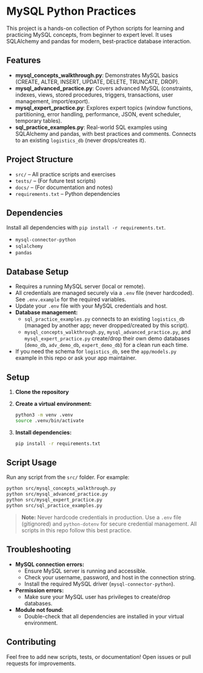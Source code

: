 
# MySQL Python Practices

This project is a hands-on collection of Python scripts for learning and practicing MySQL concepts, from beginner to expert level. It uses SQLAlchemy and pandas for modern, best-practice database interaction.

## Features

- **mysql_concepts_walkthrough.py**: Demonstrates MySQL basics (CREATE, ALTER, INSERT, UPDATE, DELETE, TRUNCATE, DROP).
- **mysql_advanced_practice.py**: Covers advanced MySQL (constraints, indexes, views, stored procedures, triggers, transactions, user management, import/export).
- **mysql_expert_practice.py**: Explores expert topics (window functions, partitioning, error handling, performance, JSON, event scheduler, temporary tables).
- **sql_practice_examples.py**: Real-world SQL examples using SQLAlchemy and pandas, with best practices and comments. Connects to an existing `logistics_db` (never drops/creates it).

## Project Structure

- `src/` – All practice scripts and exercises
- `tests/` – (For future test scripts)
- `docs/` – (For documentation and notes)
- `requirements.txt` – Python dependencies

## Dependencies

Install all dependencies with `pip install -r requirements.txt`.

- `mysql-connector-python`
- `sqlalchemy`
- `pandas`

## Database Setup

- Requires a running MySQL server (local or remote).
- All credentials are managed securely via a `.env` file (never hardcoded). See `.env.example` for the required variables.
- Update your `.env` file with your MySQL credentials and host.
- **Database management:**
  - `sql_practice_examples.py` connects to an existing `logistics_db` (managed by another app; never dropped/created by this script).
  - `mysql_concepts_walkthrough.py`, `mysql_advanced_practice.py`, and `mysql_expert_practice.py` create/drop their own demo databases (`demo_db`, `adv_demo_db`, `expert_demo_db`) for a clean run each time.
- If you need the schema for `logistics_db`, see the `app/models.py` example in this repo or ask your app maintainer.

## Setup

1. **Clone the repository**
2. **Create a virtual environment:**

    ```bash
    python3 -m venv .venv
    source .venv/bin/activate
    ```

3. **Install dependencies:**

    ```bash
    pip install -r requirements.txt
    ```

## Script Usage

Run any script from the `src/` folder. For example:

```bash
python src/mysql_concepts_walkthrough.py
python src/mysql_advanced_practice.py
python src/mysql_expert_practice.py
python src/sql_practice_examples.py
```


> **Note:** Never hardcode credentials in production. Use a `.env` file (gitignored) and `python-dotenv` for secure credential management. All scripts in this repo follow this best practice.

## Troubleshooting

- **MySQL connection errors:**
  - Ensure MySQL server is running and accessible.
  - Check your username, password, and host in the connection string.
  - Install the required MySQL driver (`mysql-connector-python`).
- **Permission errors:**
  - Make sure your MySQL user has privileges to create/drop databases.
- **Module not found:**
  - Double-check that all dependencies are installed in your virtual environment.

## Contributing

Feel free to add new scripts, tests, or documentation! Open issues or pull requests for improvements.
